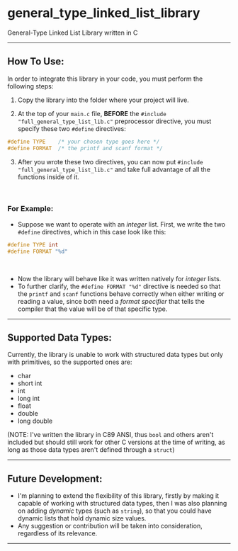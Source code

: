 # general_type_linked_list_library
General-Type Linked List Library written in C 

- - -

## How To Use:

In order to integrate this library in your code, you must perform the following steps:

1.  Copy the library into the folder where your project will live.

2.  At the top of your ``main.c`` file, **BEFORE** the ``#include "full_general_type_list_lib.c"`` preprocessor directive, you must specify these two ``#define`` directives: 

```C
#define TYPE    /* your chosen type goes here */
#define FORMAT  /* the printf and scanf format */
```

3.  After you wrote these two directives, you can now put ``#include "full_general_type_list_lib.c"`` and take full advantage of all the functions inside of it.

<br>

### For Example:
- Suppose we want to operate with an _integer_ list. First, we write the two ``#define`` directives, which in this case look like this: 

```C
#define TYPE int
#define FORMAT "%d"
```

<br>

- Now the library will behave like it was written natively for _integer_ lists.
- To further clarify, the ``#define FORMAT "%d"`` directive is needed so that the ``printf`` and ``scanf`` functions behave correctly when either writing or reading a value, since both need a _format specifier_ that tells the compiler that the value will be of that specific type.

- - -

## Supported Data Types:

Currently, the library is unable to work with structured data types but only with primitives, so the supported ones are:

- char
- short int
- int
- long int
- float
- double
- long double

(NOTE: I've written the library in C89 ANSI, thus ``bool`` and others aren't included but should still work for other C versions at the time of writing, as long as those data types aren't defined through a ``struct``)

- - -

## Future Development:

- I'm planning to extend the flexibility of this library, firstly by making it capable of working with structured data types, then I was also planning on adding _dynamic_ types (such as ``string``), so that you could have dynamic lists that hold dynamic size values.
- Any suggestion or contribution will be taken into consideration, regardless of its relevance.

- - -
